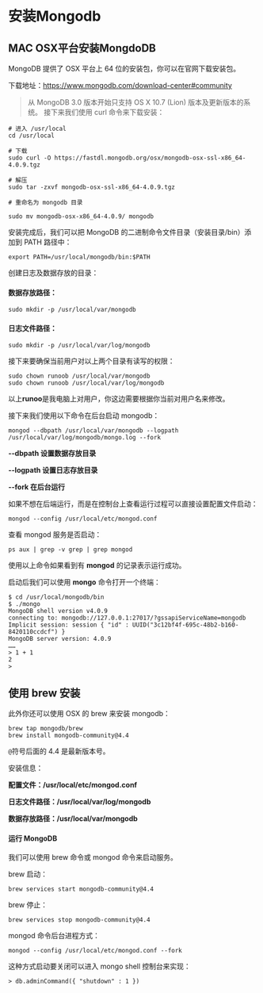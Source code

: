 # 安装Mongodb

## MAC OSX平台安装MongdoDB

MongoDB 提供了 OSX 平台上 64 位的安装包，你可以在官网下载安装包。

下载地址：https://www.mongodb.com/download-center#community



> 从 MongoDB 3.0 版本开始只支持 OS X 10.7 (Lion) 版本及更新版本的系统。
接下来我们使用 curl 命令来下载安装：

```
# 进入 /usr/local
cd /usr/local

# 下载
sudo curl -O https://fastdl.mongodb.org/osx/mongodb-osx-ssl-x86_64-4.0.9.tgz

# 解压
sudo tar -zxvf mongodb-osx-ssl-x86_64-4.0.9.tgz

# 重命名为 mongodb 目录

sudo mv mongodb-osx-x86_64-4.0.9/ mongodb
```

安装完成后，我们可以把 MongoDB 的二进制命令文件目录（安装目录/bin）添加到 PATH 路径中：
```
export PATH=/usr/local/mongodb/bin:$PATH
```

创建日志及数据存放的目录：

#### 数据存放路径：
```
sudo mkdir -p /usr/local/var/mongodb
```

#### 日志文件路径：
```
sudo mkdir -p /usr/local/var/log/mongodb
```

接下来要确保当前用户对以上两个目录有读写的权限：
```
sudo chown runoob /usr/local/var/mongodb
sudo chown runoob /usr/local/var/log/mongodb
```
以上**runoo**是我电脑上对用户，你这边需要根据你当前对用户名来修改。

接下来我们使用以下命令在后台启动 mongodb：
```
mongod --dbpath /usr/local/var/mongodb --logpath /usr/local/var/log/mongodb/mongo.log --fork
```

**--dbpath 设置数据存放目录**

**--logpath 设置日志存放目录**

**--fork 在后台运行**

如果不想在后端运行，而是在控制台上查看运行过程可以直接设置配置文件启动：
```
mongod --config /usr/local/etc/mongod.conf
```
查看 mongod 服务是否启动：
```
ps aux | grep -v grep | grep mongod
```
使用以上命令如果看到有 **mongod** 的记录表示运行成功。

启动后我们可以使用 **mongo** 命令打开一个终端：
```
$ cd /usr/local/mongodb/bin 
$ ./mongo
MongoDB shell version v4.0.9
connecting to: mongodb://127.0.0.1:27017/?gssapiServiceName=mongodb
Implicit session: session { "id" : UUID("3c12bf4f-695c-48b2-b160-8420110ccdcf") }
MongoDB server version: 4.0.9
……
> 1 + 1
2
> 
```

## 使用 brew 安装
此外你还可以使用 OSX 的 brew 来安装 mongodb：
```
brew tap mongodb/brew
brew install mongodb-community@4.4
```
```@```符号后面的 4.4 是最新版本号。

安装信息：

**配置文件：/usr/local/etc/mongod.conf**

**日志文件路径：/usr/local/var/log/mongodb**

**数据存放路径：/usr/local/var/mongodb**

#### 运行 MongoDB

我们可以使用 brew 命令或 mongod 命令来启动服务。

brew 启动：
```
brew services start mongodb-community@4.4
```
brew 停止：
```
brew services stop mongodb-community@4.4
```
mongod 命令后台进程方式：
```
mongod --config /usr/local/etc/mongod.conf --fork
```
这种方式启动要关闭可以进入 mongo shell 控制台来实现：
```
> db.adminCommand({ "shutdown" : 1 })
```